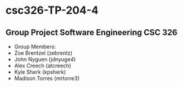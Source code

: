 # csc326-TP-204-4

## Group Project Software Engineering CSC 326

 - Group Members:
 - Zoe Brentzel (zebrentz)
 - John Nyguen (jdnyuge4)
 - Alex Creech (atcreech)
 - Kyle Sherk (kpsherk)
 - Madison Torres (mrtorre3)
